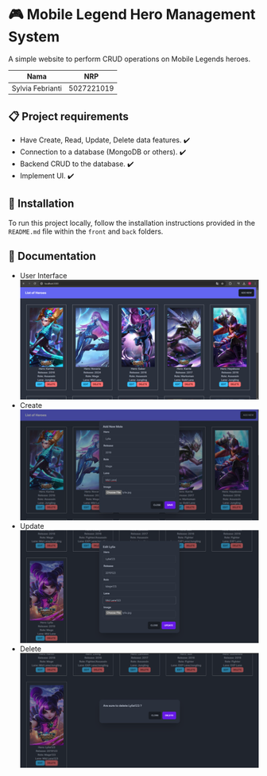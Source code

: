 # 🎮 Mobile Legend Hero Management System
A simple website to perform CRUD operations on Mobile Legends heroes.

| Nama | NRP |
| ----------- | ----------- |
| Sylvia Febrianti | 5027221019 |

## 📋 Project requirements
- Have Create, Read, Update, Delete data features. ✔️
- Connection to a database (MongoDB or others). ✔️
- Backend CRUD to the database. ✔️
- Implement UI. ✔️

## 🔧 Installation
To run this project locally, follow the installation instructions provided in the ```README.md``` file within the ```front``` and ```back``` folders.

## 📸 Documentation
- User Interface
  ![2.1](https://github.com/sylxer/UTS_5027221019_Sylvia-Febrianti/blob/main/SS/getweb.png)
- Create
  ![2.2](https://github.com/sylxer/UTS_5027221019_Sylvia-Febrianti/blob/main/SS/createweb.png)
- Update
  ![2.3](https://github.com/sylxer/UTS_5027221019_Sylvia-Febrianti/blob/main/SS/updateweb.png)
- Delete
  ![2.4](https://github.com/sylxer/UTS_5027221019_Sylvia-Febrianti/blob/main/SS/deleteweb.png)
